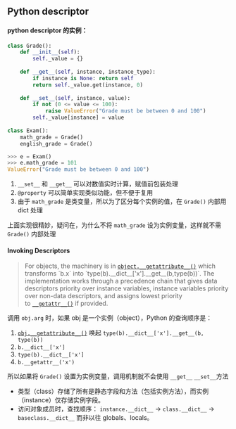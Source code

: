 ## Python descriptor 

#### python descriptor 的实例：

```python
class Grade():
    def __init__(self):
        self._value = {}
       
    def __get__(self, instance, instance_type):
        if instance is None: return self
        return self._value.get(instance, 0)
    
    def __set__(self, instance, value):
        if not (0 <= value <= 100):
            raise ValueError("Grade must be between 0 and 100")
        self._value[instance] = value
        
class Exam():
    math_grade = Grade()
    english_grade = Grade()

>>> e = Exam()
>>> e.math_grade = 101
ValueError("Grade must be between 0 and 100")

```

1. `__set__` 和 `__get__` 可以对数值实时计算，赋值前包装处理
2. `@property` 可以简单实现类似功能，但不便于复用
3. 由于 `math_grade` 是类变量，所以为了区分每个实例的值，在 `Grade()` 内部用 dict 处理

上面实现很精妙，疑问在，为什么不将 `math_grade` 设为实例变量，这样就不需 `Grade()` 内部处理

#### Invoking Descriptors

> For objects, the machinery is in [`object.__getattribute__()`](https://docs.python.org/3/reference/datamodel.html#object.__getattribute__) which transforms `b.x` into `type(b).__dict__['x'].__get__(b,type(b))`. The implementation works through a precedence chain that gives data descriptors priority over instance variables, instance variables priority over non-data descriptors, and assigns lowest priority to [`__getattr__()`](https://docs.python.org/3/reference/datamodel.html#object.__getattr__) if provided.

调用 `obj.arg` 时，如果 obj 是一个实例（object），Python 的查询顺序是：

1. [`obj.__getattribute__()`](https://docs.python.org/3/reference/datamodel.html#object.__getattribute__)  唤起  `type(b).__dict__['x'].__get__(b, type(b))`
2. `b.__dict__['x']`
3. `type(b).__dict__['x']`
4. `b.__getattr__('x')`

所以如果将 `Grade()` 设置为实例变量，调用机制就不会使用 `__get__`  `__set__`方法





- 类型（class）存储了所有是静态字段和方法（包括实例方法），而实例（instance）仅存储实例字段。
- 访问对象成员时，查找顺序：
  `instance.__dict__` -> `class.__dict__` -> `baseclass.__dict__`
  而非以往 globals、locals。